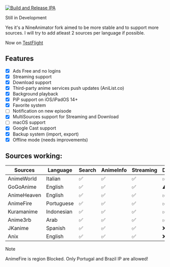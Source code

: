 [![Build and Release IPA](https://github.com/cranci1/AnimeLounge/actions/workflows/build.yml/badge.svg)](https://github.com/cranci1/AnimeLounge/actions/workflows/build.yml)

Still in Development

Yes it's a NineAnimator fork aimed to be more stable and to support more sources. I will try to add atleast 2 sources per language if possible.

Now on [TestFlight](https://testflight.apple.com/join/Sxyg9JXF)

## Features

- [x] Ads Free and no logins
- [x] Streaming support
- [x] Download support
- [x] Third-party anime services push updates (AniList.co)
- [x] Background playback
- [x] PiP support on iOS/iPadOS 14+
- [x] Favorite system
- [ ] Notification on new episode
- [x] MultiSources support for Streaming and Download
- [ ] macOS support
- [x] Google Cast support
- [x] Backup system (import, export)
- [x] Offline mode (needs improvements)

## Sources working:

| Sources                       | Language     | Search     | AnimeInfo  | Streaming | Download |
| ----------------------------- | -----------  | --------   | -------    | --------  | -------- |
| AnimeWorld                    | Italian      | ✅         |  ✅        |   ✅     | ✅        |
| GoGoAnime                     | English      | ✅         |  ✅        |   ✅     | ⚠️        |
| AnimeHeaven                   | English      | ✅         |  ✅        |   ✅     | ✅        |
| AnimeFire                     | Portuguese   | ✅         |  ✅        |   ✅     | ✅        |
| Kuramanime                    | Indonesian   | ✅         |  ✅        |   ✅     | ✅        |
| Anime3rb                      | Arab         | ✅         |  ✅        |   ✅     | ✅        | 
| JKanime                       | Spanish      | ✅         |  ✅        |   ✅     | :x:       |
| Anix                          | English      | ✅         |  ✅        |   ✅     | :x:       |

> [!Note]
> AnimeFire is region Blocked. Only Portugal and Brazil IP are allowed!
